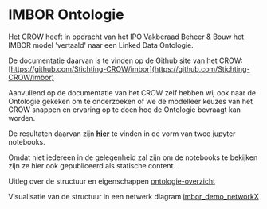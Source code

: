 # IMBOR Ontologie

Het CROW heeft in opdracht van het IPO Vakberaad Beheer & Bouw het IMBOR model 'vertaald' naar een Linked Data Ontologie.

De documentatie daarvan is te vinden op de Github site van het CROW: 
[https://github.com/Stichting-CROW/imbor](https://github.com/Stichting-CROW/imbor) 

Aanvullend op de documentatie van het CROW zelf hebben wij ook naar de Ontologie gekeken om te onderzoeken of we de modelleer keuzes van het CROW
snappen en ervaring op te doen hoe de Ontologie bevraagt kan worden.

De resultaten daarvan zijn [__hier__](https://github.com/provincieNH/OTL/imbor) te vinden in de vorm van twee jupyter notebooks.

Omdat niet iedereen in de gelegenheid zal zijn om de notebooks te bekijken zijn ze hier ook gepubliceerd als statische content.

Uitleg over de structuur en eigenschappen [ontologie-overzicht](imbor-ontologie-overzicht.html)

Visualisatie van de structuur in een netwerk diagram [imbor_demo_networkX](imbor_demo_networkX.html)

